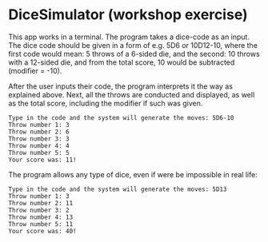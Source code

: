 # DiceSimulator (workshop exercise)

This app works in a terminal. The program takes a dice-code as an input. The dice code should be given in a form of e.g.
5D6 or 10D12-10, where the first code would mean: 5 throws of a 6-sided die, and the second: 10 throws with a 12-sided
die, and from the total score, 10 would be subtracted (modifier = -10).

After the user inputs their code, the program interprets it the way as explained above. Next, all the throws are
conducted and displayed, as well as the total score, including the modifier if such was given.

```
Type in the code and the system will generate the moves: 5D6-10
Throw number 1: 3
Throw number 2: 6
Throw number 3: 3
Throw number 4: 4
Throw number 5: 5
Your score was: 11!
```
The program allows any type of dice, even if were be impossible in real life:
```
Type in the code and the system will generate the moves: 5D13
Throw number 1: 3
Throw number 2: 11
Throw number 3: 2
Throw number 4: 13
Throw number 5: 11
Your score was: 40!
```
